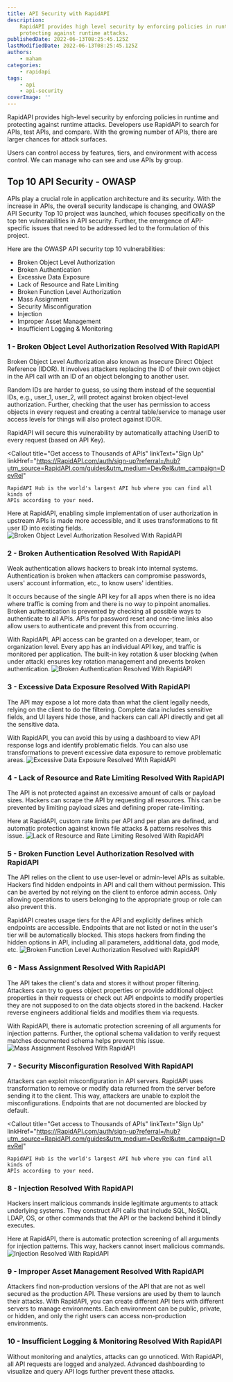 ```yaml
---
title: API Security with RapidAPI
description:
    RapidAPI provides high level security by enforcing policies in runtime and
    protecting against runtime attacks.
publishedDate: 2022-06-13T08:25:45.125Z
lastModifiedDate: 2022-06-13T08:25:45.125Z
authors:
    - maham
categories:
    - rapidapi
tags:
    - api
    - api-security
coverImage: ''
---
```


<Lead>

RapidAPI provides high-level security by enforcing policies in runtime and protecting against runtime attacks. Developers use RapidAPI to search for APIs, test APIs, and compare. With the growing number of APIs, there are larger chances for attack surfaces.

</Lead>

Users can control access by features, tiers, and environment with access control. We can manage who can see and use APIs by group.

## Top 10 API Security - OWASP

APIs play a crucial role in application architecture and its security. With the increase in APIs, the overall security landscape is changing, and OWASP API Security Top 10 project was launched, which focuses specifically on the top ten vulnerabilities in API security. Further, the emergence of API-specific issues that need to be addressed led to the formulation of this project.

Here are the OWASP API security top 10 vulnerabilities:

-   Broken Object Level Authorization
-   Broken Authentication
-   Excessive Data Exposure
-   Lack of Resource and Rate Limiting
-   Broken Function Level Authorization
-   Mass Assignment
-   Security Misconfiguration
-   Injection
-   Improper Asset Management
-   Insufficient Logging & Monitoring

### 1 - Broken Object Level Authorization Resolved With RapidAPI

Broken Object Level Authorization also known as Insecure Direct Object Reference (IDOR). It involves attackers replacing the ID of their own object in the API call with an ID of an object
belonging to another user.

Random IDs are harder to guess, so using them instead of the sequential IDs, e.g., user_1, user_2, will protect against broken object-level authorization. Further, checking that the user has permission to access objects in every request and creating a central table/service to manage user access levels for things will also protect against IDOR.

RapidAPI will secure this vulnerability by automatically attaching UserID to every request (based on API Key).

<Callout
	title="Get access to Thousands of APIs"
	linkText="Sign Up"
	linkHref="https://RapidAPI.com/auth/sign-up?referral=/hub?utm_source=RapidAPI.com/guides&utm_medium=DevRel&utm_campaign=DevRel"
>
	RapidAPI Hub is the world's largest API hub where you can find all kinds of
	APIs according to your need.
</Callout>

Here at RapidAPI, enabling simple implementation of user authorization in upstream APIs is made more accessible, and it uses transformations to fit user ID into existing fields.
![Broken Object Level Authorization Resolved With RapidAPI](https://raw.githubusercontent.com/RapidAPI/DevRel-Stack-Data/72d0c01a33fb26b93e28c63e1b9115247b74b845/guides/posts/api-security-with-rapidapi/images/Broken-Object-Level-Authorization.png)

### 2 - Broken Authentication Resolved With RapidAPI

Weak authentication allows hackers to break into internal systems. Authentication is broken when attackers can compromise passwords, users' account information, etc., to know users' identities.

It occurs because of the single API key for all apps when there is no idea where traffic is coming
from and there is no way to pinpoint anomalies.
Broken authentication is prevented by checking all possible ways to authenticate to all APIs. APIs for password reset and one-time links also allow users to authenticate and prevent this from occurring.

With RapidAPI, API access can be granted on a developer, team, or organization level. Every app has an individual API key, and traffic is monitored per application. The built-in key rotation & user blocking (when under attack) ensures key rotation management and prevents broken authentication.
![Broken Authentication Resolved With RapidAPI](https://raw.githubusercontent.com/RapidAPI/DevRel-Stack-Data/72d0c01a33fb26b93e28c63e1b9115247b74b845/guides/posts/api-security-with-rapidapi/images/Broken-Authentication.png)

### 3 - Excessive Data Exposure Resolved With RapidAPI

The API may expose a lot more data than what the client legally needs, relying on the client to do the filtering. Complete data includes sensitive fields, and UI layers hide those, and hackers can call API directly and get all the sensitive data.

With RapidAPI, you can avoid this by using a dashboard to view API response logs and identify problematic fields. You can also use transformations to prevent excessive data exposure to remove problematic areas.
![Excessive Data Exposure Resolved With RapidAPI](https://raw.githubusercontent.com/RapidAPI/DevRel-Stack-Data/72d0c01a33fb26b93e28c63e1b9115247b74b845/guides/posts/api-security-with-rapidapi/images/Excessive-Data-Exposure.png)

### 4 - Lack of Resource and Rate Limiting Resolved With RapidAPI

The API is not protected against an excessive amount of calls or payload sizes. Hackers can scrape the API by requesting all resources. This can be prevented by limiting payload sizes and defining proper rate-limiting.

Here at RapidAPI, custom rate limits per API and per plan are defined, and automatic protection against known file attacks & patterns resolves this issue.
![Lack of Resource and Rate Limiting Resolved With RapidAPI](https://raw.githubusercontent.com/RapidAPI/DevRel-Stack-Data/72d0c01a33fb26b93e28c63e1b9115247b74b845/guides/posts/api-security-with-rapidapi/images/Lack-of-Resource-%26-Rate-Limiting.png)

### 5 - Broken Function Level Authorization Resolved with RapidAPI

The API relies on the client to use user-level or admin-level APIs as suitable. Hackers find hidden endpoints in API and call them without permission. This can be averted by not relying on the client to enforce admin access. Only allowing operations to users belonging to the appropriate group or role can also prevent this.

RapidAPI creates usage tiers for the API and explicitly defines which endpoints are accessible. Endpoints that are not listed or not in the user's tier will be automatically blocked. This stops hackers from finding the hidden options in API, including all parameters, additional data, god mode, etc.
![Broken Function Level Authorization Resolved with RapidAPI](https://raw.githubusercontent.com/RapidAPI/DevRel-Stack-Data/72d0c01a33fb26b93e28c63e1b9115247b74b845/guides/posts/api-security-with-rapidapi/images/Broken-Function-Level-Authorization.png)

### 6 - Mass Assignment Resolved With RapidAPI

The API takes the client's data and stores it without proper filtering. Attackers can try to guess object properties or provide additional object properties in their requests or check out API endpoints to modify properties they are not supposed to on the data objects stored in the backend. Hacker reverse engineers additional fields and modifies them via requests.

With RapidAPI, there is automatic protection screening of all arguments for injection patterns. Further, the optional schema validation to verify request matches documented schema helps prevent this issue.
![Mass Assignment Resolved With RapidAPI](https://raw.githubusercontent.com/RapidAPI/DevRel-Stack-Data/72d0c01a33fb26b93e28c63e1b9115247b74b845/guides/posts/api-security-with-rapidapi/images/Mass-Alignment.png)

### 7 - Security Misconfiguration Resolved With RapidAPI

Attackers can exploit misconfiguration in API servers. RapidAPI uses transformation to remove or modify data returned from the server before sending it to the client. This way, attackers are unable to exploit the misconfigurations. Endpoints that are not documented are blocked by default.

<Callout
	title="Get access to Thousands of APIs"
	linkText="Sign Up"
	linkHref="https://RapidAPI.com/auth/sign-up?referral=/hub?utm_source=RapidAPI.com/guides&utm_medium=DevRel&utm_campaign=DevRel"
>
	RapidAPI Hub is the world's largest API hub where you can find all kinds of
	APIs according to your need.
</Callout>

### 8 - Injection Resolved With RapidAPI

Hackers insert malicious commands inside legitimate arguments to attack underlying systems. They construct API calls that include SQL, NoSQL, LDAP, OS, or other commands that the API or the backend behind it blindly executes.

Here at RapidAPI, there is automatic protection screening of all arguments for injection patterns. This way, hackers cannot insert malicious commands.
![Injection Resolved With RapidAPI](https://raw.githubusercontent.com/RapidAPI/DevRel-Stack-Data/72d0c01a33fb26b93e28c63e1b9115247b74b845/guides/posts/api-security-with-rapidapi/images/Injection.png)

### 9 - Improper Asset Management Resolved With RapidAPI

Attackers find non-production versions of the API that are not as well secured as the production API. These versions are used by them to launch their attacks.
With RapidAPI, you can create different API tiers with different servers to manage environments. Each environment can be public, private, or hidden, and only the right users can access non-production environments.

### 10 - Insufficient Logging & Monitoring Resolved With RapidAPI

Without monitoring and analytics, attacks can go unnoticed. With RapidAPI, all API requests are logged and analyzed. Advanced dashboarding to visualize and query API logs further prevent these attacks.
